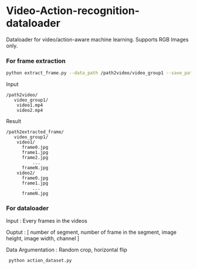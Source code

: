 # Video-Action-recognition-dataloader
Dataloader for video/action-aware machine learning. 
Supports RGB Images only.


### For frame extraction

```bash
python extract_frame.py --data_path /path2video/video_group1 --save_path /path/to/path2extracted_frame/
```



Input
```Shell
/path2video/
   video_group1/
    video1.mp4 
    video2.mp4 
``` 

Result 
```Shell
/path2extracted_frame/
   video_group1/
    video1/
      frame0.jpg
      frame1.jpg
      frame2.jpg
          ...
      frameN.jpg
    video2/
      frame0.jpg
      frame1.jpg
          ...
      frameN.jpg
```   

### For dataloader

Input : Every frames in the videos

Ouptut : [ number of segment, number of frame in the segment, image height, image width, channel ]

Data Argumentation : Random crop, horizontal flip

```bash
 python action_dataset.py
```

